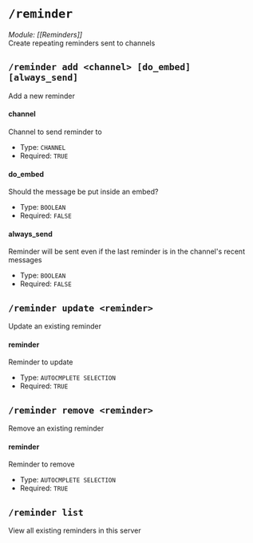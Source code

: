 # `/reminder`
*Module: [[Reminders]]*<br>
Create repeating reminders sent to channels
## `/reminder add <channel> [do_embed] [always_send]`
Add a new reminder
#### channel
Channel to send reminder to
- Type: `CHANNEL`
- Required: `TRUE`
#### do_embed
Should the message be put inside an embed?
- Type: `BOOLEAN`
- Required: `FALSE`
#### always_send
Reminder will be sent even if the last reminder is in the channel's recent messages
- Type: `BOOLEAN`
- Required: `FALSE`
## `/reminder update <reminder>`
Update an existing reminder
#### reminder
Reminder to update
- Type: `AUTOCMPLETE SELECTION`
- Required: `TRUE`
## `/reminder remove <reminder>`
Remove an existing reminder
#### reminder
Reminder to remove
- Type: `AUTOCMPLETE SELECTION`
- Required: `TRUE`
## `/reminder list`
View all existing reminders in this server
